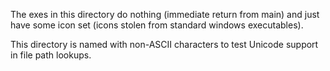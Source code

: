 The exes in this directory do nothing (immediate return from main) and just
have some icon set (icons stolen from standard windows executables).

This directory is named with non-ASCII characters to test Unicode support in
file path lookups.